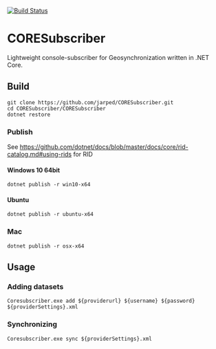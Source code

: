 [![Build Status](https://travis-ci.org/jarped/CORESubscriber.svg?branch=master)](https://travis-ci.org/jarped/CORESubscriber)

# CORESubscriber

Lightweight console-subscriber for Geosynchronization written in .NET Core.

## Build

```
git clone https://github.com/jarped/CORESubscriber.git
cd CORESubscriber/CORESubscriber
dotnet restore
```

### Publish

See https://github.com/dotnet/docs/blob/master/docs/core/rid-catalog.md#using-rids for RID

#### Windows 10 64bit
```
dotnet publish -r win10-x64
```
#### Ubuntu
```
dotnet publish -r ubuntu-x64
```
### Mac
```
dotnet publish -r osx-x64
```

## Usage

### Adding datasets
```
Coresubscriber.exe add ${providerurl} ${username} ${password} ${providerSettings}.xml
```
### Synchronizing
```
Coresubscriber.exe sync ${providerSettings}.xml
```
